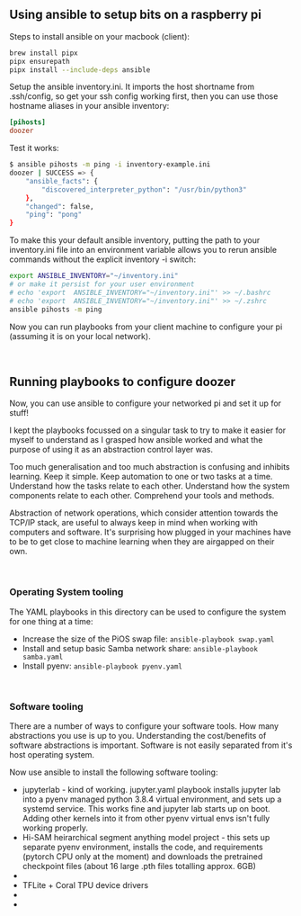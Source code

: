 ## Using ansible to setup bits on a raspberry pi

Steps to install ansible on your macbook (client):

```bash
brew install pipx
pipx ensurepath
pipx install --include-deps ansible
```

Setup the ansible inventory.ini. It imports the host shortname from .ssh/config, so get your ssh config working first, then you can use those hostname aliases in your ansible inventory:

```ini
[pihosts]
doozer
```

Test it works:

```bash
$ ansible pihosts -m ping -i inventory-example.ini
doozer | SUCCESS => {
    "ansible_facts": {
        "discovered_interpreter_python": "/usr/bin/python3"
    },
    "changed": false,
    "ping": "pong"
}
```

To make this your default ansible inventory, putting the path to your inventory.ini file into an environment variable allows you to rerun ansible commands without the explicit inventory -i switch:

```bash
export ANSIBLE_INVENTORY="~/inventory.ini"
# or make it persist for your user environment
# echo 'export  ANSIBLE_INVENTORY="~/inventory.ini"' >> ~/.bashrc
# echo 'export  ANSIBLE_INVENTORY="~/inventory.ini"' >> ~/.zshrc
ansible pihosts -m ping
```

Now you can run playbooks from your client machine to configure your pi (assuming it is on your local network).

<br />

## Running playbooks to configure doozer

Now, you can use ansible to configure your networked pi and set it up for stuff!

I kept the playbooks focussed on a singular task to try to make it easier for myself to understand as I grasped how ansible worked and what the purpose of using it as an abstraction control layer was.

Too much generalisation and too much abstraction is confusing and inhibits learning.
Keep it simple.
Keep automation to one or two tasks at a time.
Understand how the tasks relate to each other.
Understand how the system components relate to each other.
Comprehend your tools and methods.

Abstraction of network operations, which consider attention towards the TCP/IP stack, are useful to always keep in mind when working with computers and software. It's surprising how plugged in your machines have to be to get close to machine learning when they are airgapped on their own.

<br />

### Operating System tooling

The YAML playbooks in this directory can be used to configure the system for one thing at a time:

* Increase the size of the PiOS swap file:
  ```ansible-playbook swap.yaml```
* Install and setup basic Samba network share:
  ```ansible-playbook samba.yaml```
* Install pyenv:
  ```ansible-playbook pyenv.yaml```

<br />

### Software tooling

There are a number of ways to configure your software tools. How many abstractions you use is up to you. Understanding the cost/benefits of software abstractions is important. Software is not easily separated from it's host operating system.

Now use ansible to install the following software tooling:

- jupyterlab - kind of working. jupyter.yaml playbook installs jupyter lab into a pyenv managed python 3.8.4 virtual environment, and sets up a systemd service. This works fine and jupyter lab starts up on boot. Adding other kernels into it from other pyenv virtual envs isn't fully working properly.
- Hi-SAM heirarchical segment anything model project - this sets up separate pyenv environment, installs the code, and requirements (pytorch CPU only at the moment) and downloads the pretrained checkpoint files (about 16 large .pth files totalling approx. 6GB)
- 
- TFLite + Coral TPU device drivers
- 
- 